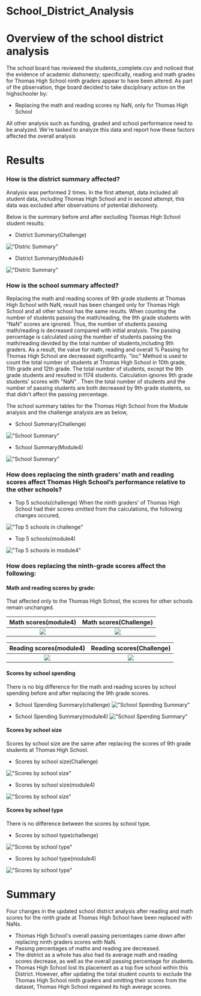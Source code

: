 # School_District_Analysis

# Overview of the school district analysis

The school board has reviewed the students_complete.csv and noticed that the evidence of academic dishonesty; specifically, reading and math grades for Thomas High School ninth graders appear to have been altered. As part of the pbservation, thge board decided to take disciplinary action on the highschooler by:

-   Replacing the math and reading scores ny NaN, only for Thomas High School

All other analysis such as funding, graded and school performance need to be analyzed. We're tasked to analyze this data and report how these factors affected the overall analysis

# Results

### How is the district summary affected?

Analysis was performed 2 times. In the first attempt, data included all student data, including Thomas High School and in second attempt, this data was excluded after observations of potential dishonesty.

Below is the summary before and after excluding Tbomas High School student results:

* District Summary(Challenge)

!["Distric Summary" ](Resources/district_summary_initial.png?raw=true "Distric Summary")

* District Summary(Module4)

!["Distric Summary" ](Resources/district_summary_inmodule4.png?raw=true "Distric Summary")


### How is the school summary affected?


Replacing the math and reading scores of 9th grade students at Thomas High School with NaN, result has been changed only for Thomas High School and all other school has the same results.
When counting the number of students passing the math/reading, the 9th grade students with "NaN" scores are ignored. Thus, the number of  students passing math/reading is decreased compared with initial analysis. The passing percentage is calculated using the number of students passing the math/reading devided by the total number of students,including 9th graders. As a result, the value for math, reading and overall % Passing for Thomas High School are decreased significantly.
"loc" Method is used to count the total number of students at Thomas High School in 10th grade, 11th grade and 12th grade. The total number of students, except the 9th grade students and resulted in 1174 students. Calculation ignores 9th grade students' scores with "NaN" . Then the total number of students and the number of passing students are both decreased by 9th grade students, so that didn't affect the passing percentage.


The school summary tables for the Thomas High School from the Module analysis and the challenge analysis are as below,

* School Summary(Challenge)

!["School Summary" ](Resources/school_summary_THS_challenge.png?raw=true "School Summary")

* School Summary(Module4)

!["School Summary" ](Resources/school_summary_module4.png?raw=true "School Summary")


### How does replacing the ninth graders’ math and reading scores affect Thomas High School’s performance relative to the other schools?

* Top 5 schools(challenge)
When the ninth graders' of Thomas High School had their scores omitted from the calculations, the following changes occured,

!["Top 5 schools in challenge" ](Resources/top5_school_performance_challenge.png?raw=true "Top 5 schools in challenge")

* Top 5 schools(module4)

!["Top 5 schools in module4"](Resources/top5_school_performance_module4.png?raw=true "Top 5 schools in module4")



### How does replacing the ninth-grade scores affect the following:

#### Math and reading scores by grade: 
 That affected only to the Thomas High School, the scores for other schools remain unchanged.

Math scores(module4)                    |  Math scores(Challenge)
:--------------------------------------:|:-------------------------:
![](Resources/math_scores_module4.png)  |  ![](Resources/math_scores_challenge.png)


Reading scores(module4)                   |  Reading scores(Challenge)  
:----------------------------------------:|:-------------------------:
![](Resources/reading_scores_module4.png) |  ![](Resources/reading_scores_challenge.png)

#### Scores by school spending

There is no big difference for the math and reading scores by school spending before and after replacing the 9th grade scores. 

* School Spending Summary(challenge)
!["School Spending Summary" ](Resources/school_spending_challenge.png?raw=true "School Spending Summary")

* School Spending Summary(module4)
!["School Spending Summary" ](Resources/school_spending_module4.png?raw=true "School Spending Summary")

    
#### Scores by school size

Scores by school size are the same after replacing the scores of 9th grade students at Thomas High School.

* Scores by school size(Challenge)

!["Scores by school size" ](Resources/scores_by_school_size_challenge.png?raw=true "Scores by school size")

* Scores by school size(module4)

!["Scores by school size" ](Resources/scores_by_school_size_module4.png?raw=true "Scores by school size")


#### Scores by school type

There is no difference between the scores by school type.

* Scores by school type(challenge)

!["Scores by school type" ](Resources/scores_by_school_type_challenge.png?raw=true "Scores by school type")

* Scores by school type(module4)

!["Scores by school type" ](Resources/scores_by_school_type_module4.png?raw=true "Scores by school type")


# Summary


Four changes in the updated school district analysis after reading and math scores for the ninth grade at Thomas High School have been replaced with NaNs.

* Thomas High School's overall passing percentages came down after replacing ninth graders scores with NaN.
* Passing percentages of maths and reading are decreased.   
* The district as a whole has also had its average math and reading scores decrease, as well as the overall passing percentage for students.
* Thomas High School lost its placement as a top five school within this District. However, after updating the total student counts to exclude the Thomas High School ninth graders and omitting their scores from the dataset, Thomas High School regained its high average scores.

